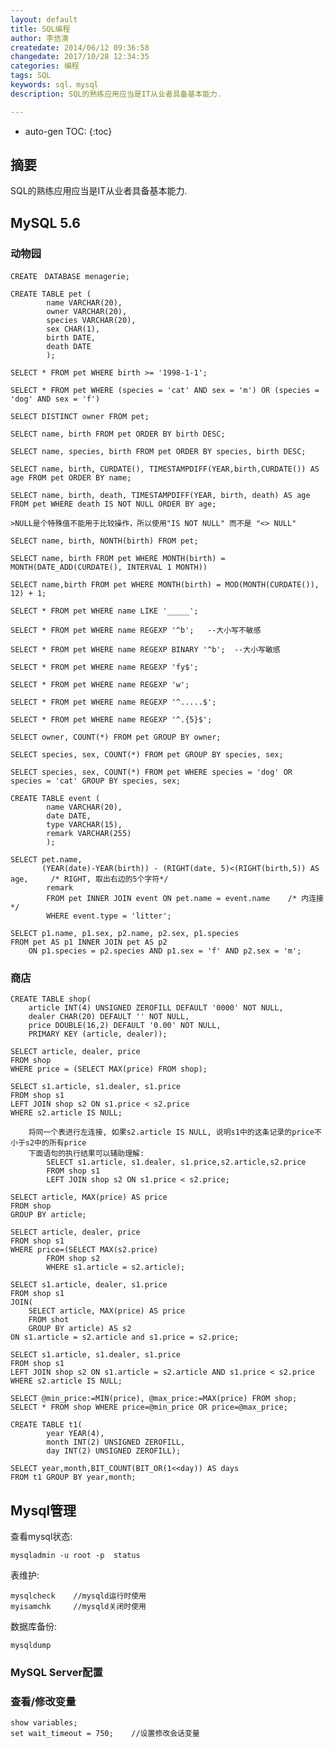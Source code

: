 ```yaml
---
layout: default
title: SQL编程
author: 李佶澳
createdate: 2014/06/12 09:36:58
changedate: 2017/10/28 12:34:35
categories: 编程
tags: SQL
keywords: sql，mysql
description: SQL的熟练应用应当是IT从业者具备基本能力.

---
```


* auto-gen TOC:
{:toc}

## 摘要

SQL的熟练应用应当是IT从业者具备基本能力.

## MySQL 5.6

### 动物园

	CREATE　DATABASE menagerie;

	CREATE TABLE pet (
			name VARCHAR(20),
			owner VARCHAR(20),
			species VARCHAR(20),
			sex CHAR(1),
			birth DATE,
			death DATE
			);

	SELECT * FROM pet WHERE birth >= '1998-1-1';

	SELECT * FROM pet WHERE (species = 'cat' AND sex = 'm') OR (species = 'dog' AND sex = 'f')

	SELECT DISTINCT owner FROM pet;

	SELECT name, birth FROM pet ORDER BY birth DESC;

	SELECT name, species, birth FROM pet ORDER BY species, birth DESC;

	SELECT name, birth, CURDATE(), TIMESTAMPDIFF(YEAR,birth,CURDATE()) AS age FROM pet ORDER BY name;

	SELECT name, birth, death, TIMESTAMPDIFF(YEAR, birth, death) AS age FROM pet WHERE death IS NOT NULL ORDER BY age;

	>NULL是个特殊值不能用于比较操作，所以使用"IS NOT NULL" 而不是 "<> NULL"

	SELECT name, birth, NONTH(birth) FROM pet;

	SELECT name, birth FROM pet WHERE MONTH(birth) = MONTH(DATE_ADD(CURDATE(), INTERVAL 1 MONTH))

	SELECT name,birth FROM pet WHERE MONTH(birth) = MOD(MONTH(CURDATE()), 12) + 1;

	SELECT * FROM pet WHERE name LIKE '_____';

	SELECT * FROM pet WHERE name REGEXP '^b';   --大小写不敏感

	SELECT * FROM pet WHERE name REGEXP BINARY '^b';  --大小写敏感

	SELECT * FROM pet WHERE name REGEXP 'fy$';

	SELECT * FROM pet WHERE name REGEXP 'w';

	SELECT * FROM pet WHERE name REGEXP '^.....$';

	SELECT * FROM pet WHERE name REGEXP '^.{5}$';

	SELECT owner, COUNT(*) FROM pet GROUP BY owner;

	SELECT species, sex, COUNT(*) FROM pet GROUP BY species, sex;

	SELECT species, sex, COUNT(*) FROM pet WHERE species = 'dog' OR species = 'cat' GROUP BY species, sex;

	CREATE TABLE event (
			name VARCHAR(20),
			date DATE,
			type VARCHAR(15),
			remark VARCHAR(255)
			);

	SELECT pet.name, 
		   (YEAR(date)-YEAR(birth)) - (RIGHT(date, 5)<(RIGHT(birth,5)) AS age,     /* RIGHT, 取出右边的5个字符*/ 
			remark
			FROM pet INNER JOIN event ON pet.name = event.name    /* 内连接 */
			WHERE event.type = 'litter';

	SELECT p1.name, p1.sex, p2.name, p2.sex, p1.species
	FROM pet AS p1 INNER JOIN pet AS p2
		ON p1.species = p2.species AND p1.sex = 'f' AND p2.sex = 'm';


### 商店
	
	CREATE TABLE shop(
		article INT(4) UNSIGNED ZEROFILL DEFAULT '0000' NOT NULL,
		dealer CHAR(20) DEFAULT '' NOT NULL,
		price DOUBLE(16,2) DEFAULT '0.00' NOT NULL,
		PRIMARY KEY (article, dealer));

	SELECT article, dealer, price 
	FROM shop
	WHERE price = (SELECT MAX(price) FROM shop);

	SELECT s1.article, s1.dealer, s1.price
	FROM shop s1
	LEFT JOIN shop s2 ON s1.price < s2.price    
	WHERE s2.article IS NULL;         

		将同一个表进行左连接, 如果s2.article IS NULL, 说明s1中的这条记录的price不小于s2中的所有price
		下面语句的执行结果可以辅助理解:
			SELECT s1.article, s1.dealer, s1.price,s2.article,s2.price
			FROM shop s1
			LEFT JOIN shop s2 ON s1.price < s2.price;
	
	SELECT article, MAX(price) AS price 
	FROM shop
	GROUP BY article;

	SELECT article, dealer, price
	FROM shop s1
	WHERE price=(SELECT MAX(s2.price)
			FROM shop s2
			WHERE s1.article = s2.article);

	SELECT s1.article, dealer, s1.price
	FROM shop s1
	JOIN(
		SELECT article, MAX(price) AS price
		FROM shot
		GROUP BY article) AS s2
	ON s1.article = s2.article and s1.price = s2.price;

	SELECT s1.article, s1.dealer, s1.price
	FROM shop s1
	LEFT JOIN shop s2 ON s1.article = s2.article AND s1.price < s2.price
	WHERE s2.article IS NULL;

	SELECT @min_price:=MIN(price), @max_price:=MAX(price) FROM shop;
	SELECT * FROM shop WHERE price=@min_price OR price=@max_price;

	CREATE TABLE t1(
			year YEAR(4),
			month INT(2) UNSIGNED ZEROFILL,
			day INT(2) UNSIGNED ZEROFILL);

	SELECT year,month,BIT_COUNT(BIT_OR(1<<day)) AS days 
	FROM t1 GROUP BY year,month;

## Mysql管理

查看mysql状态:

	mysqladmin -u root -p  status

表维护:

	mysqlcheck    //mysqld运行时使用
	myisamchk     //mysqld关闭时使用

数据库备份:

	mysqldump

### MySQL Server配置

### 查看/修改变量

	show variables;
	set wait_timeout = 750;    //设置修改会话变量
